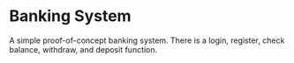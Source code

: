 # Banking System
A simple proof-of-concept banking system. There is a login, register, check balance, withdraw, and deposit function.
